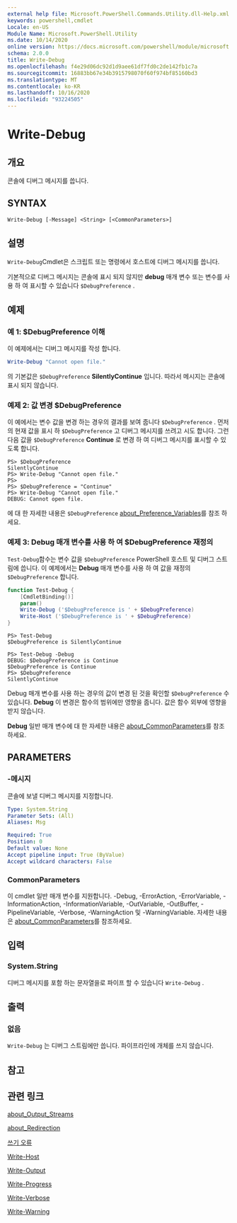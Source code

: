 ```yaml
---
external help file: Microsoft.PowerShell.Commands.Utility.dll-Help.xml
keywords: powershell,cmdlet
Locale: en-US
Module Name: Microsoft.PowerShell.Utility
ms.date: 10/14/2020
online version: https://docs.microsoft.com/powershell/module/microsoft.powershell.utility/write-debug?view=powershell-7.1&WT.mc_id=ps-gethelp
schema: 2.0.0
title: Write-Debug
ms.openlocfilehash: f4e29d06dc92d1d9aee61df7fd0c2de142fb1c7a
ms.sourcegitcommit: 16883bb67e34b3915798070f60f974bf85160bd3
ms.translationtype: MT
ms.contentlocale: ko-KR
ms.lasthandoff: 10/16/2020
ms.locfileid: "93224505"
---
```

# Write-Debug

## 개요
콘솔에 디버그 메시지를 씁니다.

## SYNTAX

```
Write-Debug [-Message] <String> [<CommonParameters>]
```

## 설명

`Write-Debug`Cmdlet은 스크립트 또는 명령에서 호스트에 디버그 메시지를 씁니다.

기본적으로 디버그 메시지는 콘솔에 표시 되지 않지만 **debug** 매개 변수 또는 변수를 사용 하 여 표시할 수 있습니다 `$DebugPreference` .

## 예제

### 예 1: $DebugPreference 이해

이 예제에서는 디버그 메시지를 작성 합니다.

```powershell
Write-Debug "Cannot open file."
```

의 기본값은 `$DebugPreference` **SilentlyContinue** 입니다. 따라서 메시지는 콘솔에 표시 되지 않습니다.

### 예제 2: 값 변경 $DebugPreference

이 예에서는 변수 값을 변경 하는 경우의 결과를 보여 줍니다 `$DebugPreference` . 먼저의 현재 값을 표시 하 `$DebugPreference` 고 디버그 메시지를 쓰려고 시도 합니다. 그런 다음 값을 `$DebugPreference` **Continue** 로 변경 하 여 디버그 메시지를 표시할 수 있도록 합니다.

```
PS> $DebugPreference
SilentlyContinue
PS> Write-Debug "Cannot open file."
PS>
PS> $DebugPreference = "Continue"
PS> Write-Debug "Cannot open file."
DEBUG: Cannot open file.
```

에 대 한 자세한 내용은 `$DebugPreference` [about_Preference_Variables](/powershell/module/Microsoft.PowerShell.Core/About/about_Preference_Variables)를 참조 하세요.

### 예제 3: Debug 매개 변수를 사용 하 여 $DebugPreference 재정의

`Test-Debug`함수는 변수 값을 `$DebugPreference` PowerShell 호스트 및 디버그 스트림에 씁니다. 이 예제에서는 **Debug** 매개 변수를 사용 하 여 값을 재정의 `$DebugPreference` 합니다.

```powershell
function Test-Debug {
    [CmdletBinding()]
    param()
    Write-Debug ('$DebugPreference is ' + $DebugPreference)
    Write-Host ('$DebugPreference is ' + $DebugPreference)
}
```

```
PS> Test-Debug
$DebugPreference is SilentlyContinue

PS> Test-Debug -Debug
DEBUG: $DebugPreference is Continue
$DebugPreference is Continue
PS> $DebugPreference
SilentlyContinue
```

Debug 매개 변수를 사용 하는 경우의 값이 변경 된 것을 확인할 `$DebugPreference` 수 있습니다. **Debug** 이 변경은 함수의 범위에만 영향을 줍니다. 값은 함수 외부에 영향을 받지 않습니다.

**Debug** 일반 매개 변수에 대 한 자세한 내용은 [about_CommonParameters](https://go.microsoft.com/fwlink/?LinkID=113216)를 참조 하세요.

## PARAMETERS

### -메시지

콘솔에 보낼 디버그 메시지를 지정합니다.

```yaml
Type: System.String
Parameter Sets: (All)
Aliases: Msg

Required: True
Position: 0
Default value: None
Accept pipeline input: True (ByValue)
Accept wildcard characters: False
```

### CommonParameters

이 cmdlet 일반 매개 변수를 지원합니다. -Debug, -ErrorAction, -ErrorVariable, -InformationAction, -InformationVariable, -OutVariable, -OutBuffer, -PipelineVariable, -Verbose, -WarningAction 및 -WarningVariable. 자세한 내용은 [about_CommonParameters](https://go.microsoft.com/fwlink/?LinkID=113216)를 참조하세요.

## 입력

### System.String

디버그 메시지를 포함 하는 문자열을로 파이프 할 수 있습니다 `Write-Debug` .

## 출력

### 없음

`Write-Debug` 는 디버그 스트림에만 씁니다. 파이프라인에 개체를 쓰지 않습니다.

## 참고

## 관련 링크

[about_Output_Streams](../Microsoft.PowerShell.Core/About/about_Output_Streams.md)

[about_Redirection](../Microsoft.PowerShell.Core/About/about_Redirection.md)

[쓰기 오류](Write-Error.md)

[Write-Host](Write-Host.md)

[Write-Output](Write-Output.md)

[Write-Progress](Write-Progress.md)

[Write-Verbose](Write-Verbose.md)

[Write-Warning](Write-Warning.md)
